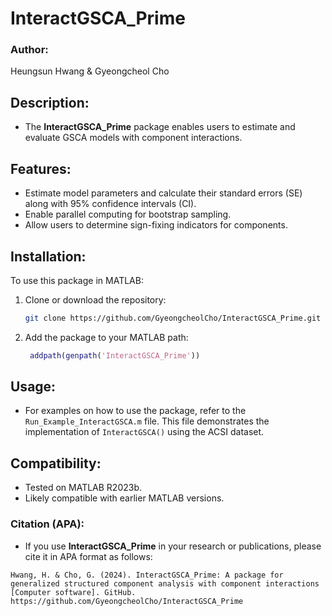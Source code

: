 # InteractGSCA_Prime

### Author:
Heungsun Hwang & Gyeongcheol Cho

## Description:
- The **InteractGSCA_Prime** package enables users to estimate and evaluate GSCA models with component interactions.

## Features:
- Estimate model parameters and calculate their standard errors (SE) along with 95% confidence intervals (CI).
- Enable parallel computing for bootstrap sampling.
- Allow users to determine sign-fixing indicators for components.

## Installation:
To use this package in MATLAB:
1. Clone or download the repository:
   ```bash
   git clone https://github.com/GyeongcheolCho/InteractGSCA_Prime.git
   ```
2. Add the package to your MATLAB path:
   ```matlab
    addpath(genpath('InteractGSCA_Prime'))
   ```

## Usage:
- For examples on how to use the package, refer to the `Run_Example_InteractGSCA.m` file. This file demonstrates the implementation of `InteractGSCA()` using the ACSI dataset.

## Compatibility:
- Tested on MATLAB R2023b.
- Likely compatible with earlier MATLAB versions.

### Citation (APA):
- If you use **InteractGSCA_Prime** in your research or publications, please cite it in APA format as follows:

```plaintext
Hwang, H. & Cho, G. (2024). InteractGSCA_Prime: A package for generalized structured component analysis with component interactions [Computer software]. GitHub. https://github.com/GyeongcheolCho/InteractGSCA_Prime
```

